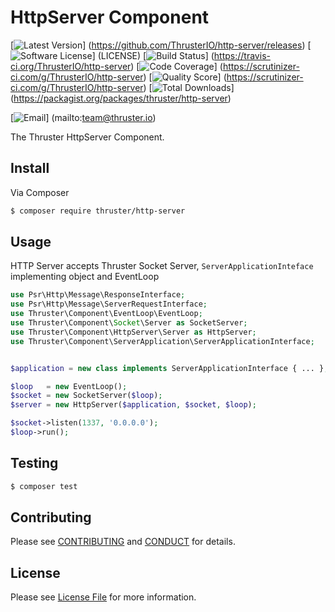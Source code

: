 # HttpServer Component

[![Latest Version](https://img.shields.io/github/release/ThrusterIO/http-server.svg?style=flat-square)]
(https://github.com/ThrusterIO/http-server/releases)
[![Software License](https://img.shields.io/badge/license-MIT-brightgreen.svg?style=flat-square)]
(LICENSE)
[![Build Status](https://img.shields.io/travis/ThrusterIO/http-server.svg?style=flat-square)]
(https://travis-ci.org/ThrusterIO/http-server)
[![Code Coverage](https://img.shields.io/scrutinizer/coverage/g/ThrusterIO/http-server.svg?style=flat-square)]
(https://scrutinizer-ci.com/g/ThrusterIO/http-server)
[![Quality Score](https://img.shields.io/scrutinizer/g/ThrusterIO/http-server.svg?style=flat-square)]
(https://scrutinizer-ci.com/g/ThrusterIO/http-server)
[![Total Downloads](https://img.shields.io/packagist/dt/thruster/http-server.svg?style=flat-square)]
(https://packagist.org/packages/thruster/http-server)

[![Email](https://img.shields.io/badge/email-team@thruster.io-blue.svg?style=flat-square)]
(mailto:team@thruster.io)

The Thruster HttpServer Component.


## Install

Via Composer

``` bash
$ composer require thruster/http-server
```


## Usage

HTTP Server accepts Thruster Socket Server, `ServerApplicationInteface` implementing object and EventLoop

```php
use Psr\Http\Message\ResponseInterface;
use Psr\Http\Message\ServerRequestInterface;
use Thruster\Component\EventLoop\EventLoop;
use Thruster\Component\Socket\Server as SocketServer;
use Thruster\Component\HttpServer\Server as HttpServer;
use Thruster\Component\ServerApplication\ServerApplicationInterface;


$application = new class implements ServerApplicationInterface { ... };

$loop   = new EventLoop();
$socket = new SocketServer($loop);
$server = new HttpServer($application, $socket, $loop);

$socket->listen(1337, '0.0.0.0');
$loop->run(); 
```

## Testing

``` bash
$ composer test
```


## Contributing

Please see [CONTRIBUTING](CONTRIBUTING.md) and [CONDUCT](CONDUCT.md) for details.


## License

Please see [License File](LICENSE) for more information.
